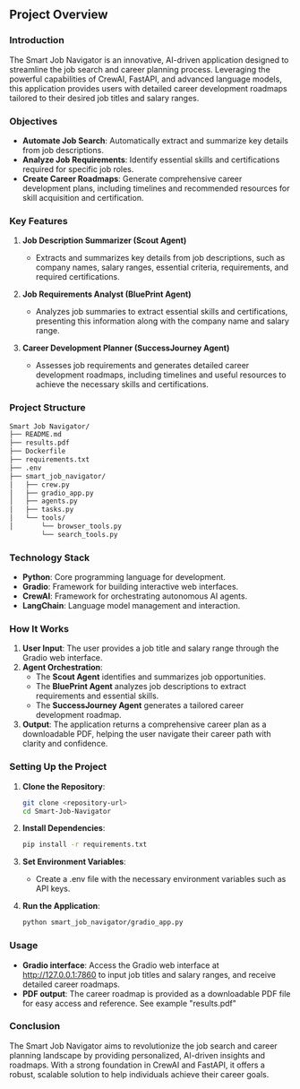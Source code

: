 
## Project Overview

### Introduction

The Smart Job Navigator is an innovative, AI-driven application designed to streamline the job search and career planning process. Leveraging the powerful capabilities of CrewAI, FastAPI, and advanced language models, this application provides users with detailed career development roadmaps tailored to their desired job titles and salary ranges.

### Objectives

- **Automate Job Search**: Automatically extract and summarize key details from job descriptions.
- **Analyze Job Requirements**: Identify essential skills and certifications required for specific job roles.
- **Create Career Roadmaps**: Generate comprehensive career development plans, including timelines and recommended resources for skill acquisition and certification.

### Key Features

1. **Job Description Summarizer (Scout Agent)**
   - Extracts and summarizes key details from job descriptions, such as company names, salary ranges, essential criteria, requirements, and required certifications.

2. **Job Requirements Analyst (BluePrint Agent)**
   - Analyzes job summaries to extract essential skills and certifications, presenting this information along with the company name and salary range.

3. **Career Development Planner (SuccessJourney Agent)**
   - Assesses job requirements and generates detailed career development roadmaps, including timelines and useful resources to achieve the necessary skills and certifications.

### Project Structure

```sh
Smart Job Navigator/
├── README.md
├── results.pdf
├── Dockerfile
├── requirements.txt
├── .env
├── smart_job_navigator/
│   ├── crew.py
│   ├── gradio_app.py
│   ├── agents.py
│   ├── tasks.py
│   └── tools/
│       └── browser_tools.py
        └── search_tools.py
```

### Technology Stack

- **Python**: Core programming language for development.
- **Gradio**: Framework for building interactive web interfaces.
- **CrewAI**: Framework for orchestrating autonomous AI agents.
- **LangChain**: Language model management and interaction.

### How It Works

1. **User Input**: The user provides a job title and salary range through the Gradio web interface.
2. **Agent Orchestration**:
   - The **Scout Agent** identifies and summarizes job opportunities.
   - The **BluePrint Agent** analyzes job descriptions to extract requirements and essential skills.
   - The **SuccessJourney Agent** generates a tailored career development roadmap.
3. **Output**: The application returns a comprehensive career plan as a downloadable PDF, helping the user navigate their career path with clarity and confidence.

### Setting Up the Project

1. **Clone the Repository**:

   ```sh
   git clone <repository-url>
   cd Smart-Job-Navigator
   ```

2. **Install Dependencies**:

   ```sh
   pip install -r requirements.txt
   ```

3. **Set Environment Variables**:
   - Create a .env file with the necessary environment variables such as API keys. 

4. **Run the Application**:

   ``` sh
   python smart_job_navigator/gradio_app.py
   ```

### Usage

- **Gradio interface**: Access the Gradio web interface at http://127.0.0.1:7860 to input job titles and salary ranges, and receive detailed career roadmaps.
- **PDF output**: The career roadmap is provided as a downloadable PDF file for easy access and reference. See example "results.pdf"

### Conclusion

The Smart Job Navigator aims to revolutionize the job search and career planning landscape by providing personalized, AI-driven insights and roadmaps. With a strong foundation in CrewAI and FastAPI, it offers a robust, scalable solution to help individuals achieve their career goals.

